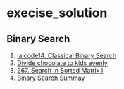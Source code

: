 # execise_solution
## Binary Search
1. [laicode14. Classical Binary Search](https://github.com/WangXinYiNiu/execise_solution/blob/main/laicode14.%20Classical%20Binary%20Search.md)
2. [Divide chocolate to kids evenly](https://github.com/WangXinYiNiu/execise_solution/blob/main/chocolate%20question.md)
3. [267. Search In Sorted Matrix I](https://github.com/WangXinYiNiu/execise_solution/blob/main/267.%20Search%20In%20Sorted%20Matrix%20I.md)
4. [Binary Search Summay](https://github.com/WangXinYiNiu/execise_solution/blob/main/Binary%20Search%20Summary.md)
